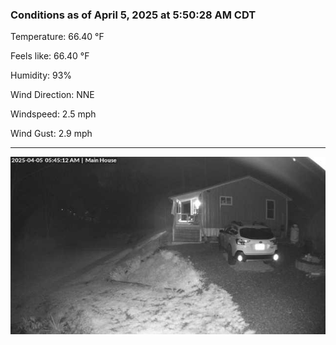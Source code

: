 ### Conditions as of April 5, 2025 at 5:50:28 AM CDT 

Temperature: 66.40 &deg;F

Feels like: 66.40 &deg;F

Humidity: 93%

Wind Direction: NNE

Windspeed: 2.5 mph

Wind Gust: 2.9 mph

---

<img src="./images/latest.jpeg"/>

